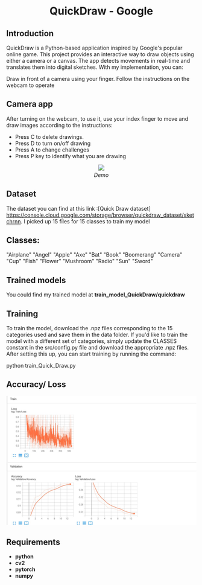 <p align="center">
 <h1 align="center">QuickDraw - Google</h1>
</p>

## Introduction

QuickDraw is a Python-based application inspired by Google's popular online game. This project provides an interactive way to draw objects using either a camera or a canvas.
The app detects movements in real-time and translates them into digital sketches. With my implementation, you can:

Draw in front of a camera using your finger.
Follow the instructions on the webcam to operate


## Camera app
After turning on the webcam, to use it, use your index finger to move and draw images according to the instructions:
* Press C to delete drawings.
* Press D to turn on/off drawing
* Press A to change challenges
* Press P key to identify what you are drawing
<p align="center">
  <img src="readmesrc/ezgif-7-11411357af.gif" width=650><br/>
  <i>Demo</i>
</p>

## Dataset
 The dataset you can find at this link :[Quick Draw dataset] https://console.cloud.google.com/storage/browser/quickdraw_dataset/sketchrnn. I picked up 15 files for 15 classes to train my model

## Classes:
"Airplane"      "Angel"
"Apple"         "Axe" 
"Bat"           "Book"
"Boomerang"     "Camera"
"Cup"           "Fish" 
"Flower"        "Mushroom"
"Radio"         "Sun" 
"Sword"

## Trained models

You could find my trained model at **train_model_QuickDraw/quickdraw**

## Training

To train the model, download the .npz files corresponding to the 15 categories used and save them in the data folder. 
If you'd like to train the model with a different set of categories, simply update the CLASSES constant in the src/config.py file and download the appropriate .npz files. 
After setting this up, you can start training by running the command:

python train_Quick_Draw.py

## Accuracy/ Loss


<img src="readmesrc/tensorboard.jpg" width="700"> 


## Requirements

* **python**
* **cv2**
* **pytorch** 
* **numpy**
